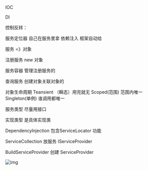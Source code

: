 IOC

DI



控制反转：

服务定位器  自己在服务里拿
依赖注入 框架自动给







服务 =》对象

注册服务  new 对象

服务容器 管理注册服务的

查询服务 创建对象关联对象的

对象生命周期
 Teansient （瞬态）用完就无
 Scoped(范围) 范围内唯一
  Singleton(单例) 谁调用都唯一

 





服务类型 尽量用接口

实现类型 是具体实现类



Dependencylnjection
包含ServiceLocator 功能





ServiceCollection 放服务 IServiceProvider 

BuildServiceProvider  创建  ServiceProvider 

![img](file:///C:\Users\Administrator\AppData\Roaming\Tencent\Users\1798460960\QQ\WinTemp\RichOle\D(50@2}H8CQ){~JRX6PN9T0.png)